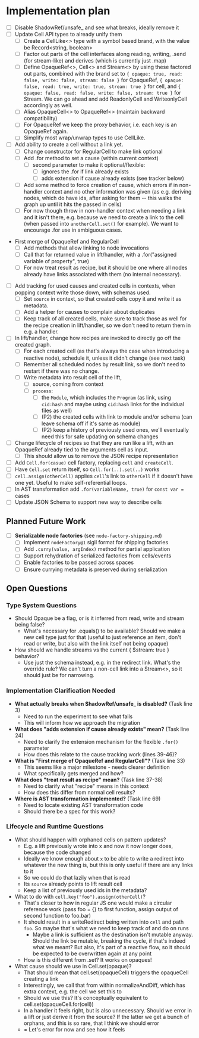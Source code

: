 # Implementation plan

- [ ] Disable ShadowRef/unsafe_ and see what breaks, ideally remove it
- [ ] Update Cell API types to already unify them
  - [ ] Create a CellLike<> type with a symbol based brand, with the value be
    Record<string, boolean>
  - [ ] Factor out parts of the cell interfaces along reading, writing, .send
    (for stream-like) and derives (which is currently just .map)
  - [ ] Define OpaqueRef<>, Cell<> and Stream<> by using these factored out
    parts, combined with the brand set to `{ opaque: true, read: false, write:
    false, stream: false }` for OpaqueRef, `{ opaque: false, read: true, write:
    true, stream: true }` for cell, and `{ opaque: false, read: false, write:
    false, stream: true }` for Stream. We can go ahead and add ReadonlyCell and
    WriteonlyCell accordingly as well.
  - [ ] Alias OpaqueCell<> to OpaqueRef<> (maintain backward compatibility)
  - [ ] For OpaqueRef we keep the proxy behavior, i.e. each key is an OpaqueRef
    again.
  - [ ] Simplify most wrap/unwrap types to use CellLike.
- [ ] Add ability to create a cell without a link yet.
  - [ ] Change constructor for RegularCell to make link optional
  - [ ] Add .for method to set a cause (within current context)
    - [ ] second parameter to make it optional/flexible:
      - [ ] ignores the .for if link already exists
      - [ ] adds extension if cause already exists (see tracker below)
  - [ ] Add some method to force creation of cause, which errors if in
    non-handler context and no other information was given (as e.g. deriving
    nodes, which do have ids, after asking for them -- this walks the graph up
    until it hits the passed in cells)
  - [ ] For now though throw in non-handler context when needing a link and it
    isn't there, e.g. because we need to create a link to the cell (when passed
    into `anotherCell.set()` for example). We want to encourage .for use in
    ambiguous cases.
- First merge of OpaqueRef and RegularCell
  - [ ] Add methods that allow linking to node invocations
  - [ ] Call that for returned value in lift/handler, with a .for("assigned
    variable of property", true)
  - [ ] For now treat result as recipe, but it should be one where all nodes
    already have links associated with them (no internal necessary).
- [ ] Add tracking for used causes and created cells in contexts, when popping
  context write those down, with schemas used.
  - [ ] Set `source` in context, so that created cells copy it and write it as
    metadata.
  - [ ] Add a helper for causes to complain about duplicates
  - [ ] Keep track of all created cells, make sure to track those as well for
    the recipe creation in lift/handler, so we don't need to return them in e.g.
    a handler.
- [ ] In lift/handler, change how recipes are invoked to directly go off the
  created graph.
  - [ ] For each created cell (as that's always the case when introducing a
    reactive node), schedule it, unless it didn't change (see next task)
  - [ ] Remember all scheduled nodes by result link, so we don't need to restart
    if there was no change.
  - [ ] Write metadata into result cell of the lift,
    - [ ] source, coming from context
    - [ ] `process`:
      - [ ] the `Module`, which includes the `Program` (as link, using
      `cid:hash` and maybe using `cid:hash` links for the individual files as
      well)
      - [ ] (P2) the created cells with link to module and/or schema (can leave schema off if it's same as module)
      - [ ] (P2) keep a history of previously used ones, we'll eventually need
        this for safe updating on schema changes
- [ ] Change lifecycle of recipes so that they are run like a lift, with an
  OpaqueRef already tied to the arguments cell as input.
  - [ ] This should allow us to remove the JSON recipe representation
- [ ] Add `Cell.for(casue)` cell factory, replacing `cell` and `createCell`.
- [ ] Have `Cell.set` return itself, so `Cell.for(..).set(..)` works
- [ ] `cell.assign(otherCell)` applies `cell`'s link to `otherCell` if it
  doesn't have one yet. Useful to make self-referential loops.
- [ ] In AST transformation add `.for(variableName, true)` for `const var = `
  cases
- [ ] Update JSON Schema to support new way to describe cells

## Planned Future Work

- [ ] **Serializable node factories** (see `node-factory-shipping.md`)
  - [ ] Implement `nodeFactory@1` sigil format for shipping factories
  - [ ] Add `.curry(value, argIndex)` method for partial application
  - [ ] Support rehydration of serialized factories from cells/events
  - [ ] Enable factories to be passed across spaces
  - [ ] Ensure currying metadata is preserved during serialization

## Open Questions

### Type System Questions

- Should Opaque be a flag, or is it inferred from read, write and stream being
  false?
  - What's necessary for .equals() to be available? Should we make a new cell
    type just for that (useful to just reference an item, don't read or write,
    but also with the link itself not being opaque)
- How should we handle streams vs the current { $stream: true } behavior?
  - Use just the schema instead, e.g. in the redirect link. What's the override
    rule? We can't turn a non-cell link into a Stream<>, so it should just be
    for narrowing.

### Implementation Clarification Needed

- **What actually breaks when ShadowRef/unsafe_ is disabled?** (Task line 3)
  - Need to run the experiment to see what fails
  - This will inform how we approach the migration
- **What does "adds extension if cause already exists" mean?** (Task line 24)
  - Need to clarify the extension mechanism for the flexible `.for()` parameter
  - How does this relate to the cause tracking work (lines 39-46)?
- **What is "First merge of OpaqueRef and RegularCell"?** (Task line 33)
  - This seems like a major milestone - needs clearer definition
  - What specifically gets merged and how?
- **What does "treat result as recipe" mean?** (Task line 37-38)
  - Need to clarify what "recipe" means in this context
  - How does this differ from normal cell results?
- **Where is AST transformation implemented?** (Task line 69)
  - Need to locate existing AST transformation code
  - Should there be a spec for this work?

### Lifecycle and Runtime Questions

- What should happen with orphaned cells on pattern updates?
  - E.g. a lift previously wrote into x and now it now longer does, because the
    code changed
  - Ideally we know enough about `x` to be able to write a redirect into
    whatever the new thing is, but this is only useful if there are any links to
    it
  - So we could do that lazily when that is read
  - Its `source` already points to lift result cell
  - Keep a list of previously used ids in the metadata?
- What to do with `cell.key("foo").assign(otherCell)`?
  - That's closer to how in regular JS one would make a circular reference work
    (pass foo = {} to first function, assign output of second function to
    foo.bar)
  - It should result in a writeRedirect being written into `cell` and path
    `foo`. So maybe that's what we need to keep track of and do on runs
    - Maybe a link is sufficient as the destination isn't mutable anyway. Should
      the link be mutable, breaking the cycle, if that's indeed what we meant?
      But also, it's part of a reactive flow, so it should be expected to be
      overwritten again at any point
  - How is this different from .set? It works on opaques!
- What cause should we use in Cell.set(opaque)?
  - That should mean that cell.set(opaqueCell) triggers the opaqueCell creating
    a link
  - Interestingly, we call that from within normalizeAndDiff, which has extra
    context, e.g. the cell we set this to
  - Should we use this? It's conceptually equivalent to
    cell.set(opaqueCell.for(cell))
  - In a handler it feels right, but is also unnecessary. Should we error in a
    lift or just derive it from the source? If the latter we get a bunch of
    orphans, and this is so rare, that I think we should error
  - = Let's error for now and see how it feels
